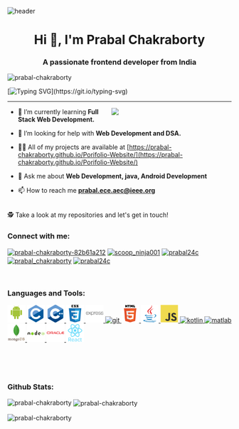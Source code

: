 ![header](https://user-images.githubusercontent.com/58959408/232639433-cb0aea21-66f0-4508-a771-85e2089c5a87.gif)
<h1 align="center">Hi 👋, I'm Prabal Chakraborty</h1>
<h3 align="center">A passionate frontend developer from India</h3>

<p align="left"> <img src="https://komarev.com/ghpvc/?username=prabal-chakraborty&label=Profile%20views&color=0e75b6&style=flat" alt="prabal-chakraborty" /> </p>
<p align="center">

[![Typing SVG](https://readme-typing-svg.demolab.com?font=Fira+Code&pause=700&width=1100&center=true&lines=Welcome+To+My+Github+Profile;FullStack+Web+Developer;B.Tech+in+Electronics+And+Communication+Engineering;At+Asansol+Engineering+College;Let's+Connect+To+Build+Future.)](https://git.io/typing-svg)

 </p>

<hr/>

<img align="right" width="270" src="https://octodex.github.com/images/daftpunktocat-thomas.gif">



- 🌱 I’m currently learning **Full Stack Web Development.**

- 🤝 I’m looking for help with **Web Development and DSA.**

- 👨‍💻 All of my projects are available at [https://prabal-chakraborty.github.io/Porifolio-Website/](https://prabal-chakraborty.github.io/Porifolio-Website/)

- 💬 Ask me about **Web Development, java, Android Development**

- 📫 How to reach me **prabal.ece.aec@ieee.org** 


<br>🕵 Take a look at my repositories and let's get in touch!<br>

<h3 align="left">Connect with me:</h3>
<p align="left">
<a href="https://linkedin.com/in/prabal-chakraborty-82b61a212" target="blank"><img align="center" src="https://raw.githubusercontent.com/rahuldkjain/github-profile-readme-generator/master/src/images/icons/Social/linked-in-alt.svg" alt="prabal-chakraborty-82b61a212" height="30" width="40" /></a>
<a href="https://instagram.com/scoop_ninja001" target="blank"><img align="center" src="https://raw.githubusercontent.com/rahuldkjain/github-profile-readme-generator/master/src/images/icons/Social/instagram.svg" alt="scoop_ninja001" height="30" width="40" /></a>
<a href="https://www.hackerrank.com/prabal24c" target="blank"><img align="center" src="https://raw.githubusercontent.com/rahuldkjain/github-profile-readme-generator/master/src/images/icons/Social/hackerrank.svg" alt="prabal24c" height="30" width="40" /></a>
<a href="https://www.leetcode.com/prabal_chakraborty" target="blank"><img align="center" src="https://raw.githubusercontent.com/rahuldkjain/github-profile-readme-generator/master/src/images/icons/Social/leet-code.svg" alt="prabal_chakraborty" height="30" width="40" /></a>
<a href="https://auth.geeksforgeeks.org/user/prabal24c" target="blank"><img align="center" src="https://raw.githubusercontent.com/rahuldkjain/github-profile-readme-generator/master/src/images/icons/Social/geeks-for-geeks.svg" alt="prabal24c" height="30" width="40" /></a>
</p>
<br>
<h3 align="left">Languages and Tools:</h3>
<p align="left"> <a href="https://developer.android.com" target="_blank" rel="noreferrer"> <img src="https://raw.githubusercontent.com/devicons/devicon/master/icons/android/android-original-wordmark.svg" alt="android" width="40" height="40"/> </a> <a href="https://www.cprogramming.com/" target="_blank" rel="noreferrer"> <img src="https://raw.githubusercontent.com/devicons/devicon/master/icons/c/c-original.svg" alt="c" width="40" height="40"/> </a> <a href="https://www.w3schools.com/cpp/" target="_blank" rel="noreferrer"> <img src="https://raw.githubusercontent.com/devicons/devicon/master/icons/cplusplus/cplusplus-original.svg" alt="cplusplus" width="40" height="40"/> </a> <a href="https://www.w3schools.com/css/" target="_blank" rel="noreferrer"> <img src="https://raw.githubusercontent.com/devicons/devicon/master/icons/css3/css3-original-wordmark.svg" alt="css3" width="40" height="40"/> </a> <a href="https://expressjs.com" target="_blank" rel="noreferrer"> <img src="https://raw.githubusercontent.com/devicons/devicon/master/icons/express/express-original-wordmark.svg" alt="express" width="40" height="40"/> </a> <a href="https://git-scm.com/" target="_blank" rel="noreferrer"> <img src="https://www.vectorlogo.zone/logos/git-scm/git-scm-icon.svg" alt="git" width="40" height="40"/> </a> <a href="https://www.w3.org/html/" target="_blank" rel="noreferrer"> <img src="https://raw.githubusercontent.com/devicons/devicon/master/icons/html5/html5-original-wordmark.svg" alt="html5" width="40" height="40"/> </a> <a href="https://www.java.com" target="_blank" rel="noreferrer"> <img src="https://raw.githubusercontent.com/devicons/devicon/master/icons/java/java-original.svg" alt="java" width="40" height="40"/> </a> <a href="https://developer.mozilla.org/en-US/docs/Web/JavaScript" target="_blank" rel="noreferrer"> <img src="https://raw.githubusercontent.com/devicons/devicon/master/icons/javascript/javascript-original.svg" alt="javascript" width="40" height="40"/> </a> <a href="https://kotlinlang.org" target="_blank" rel="noreferrer"> <img src="https://www.vectorlogo.zone/logos/kotlinlang/kotlinlang-icon.svg" alt="kotlin" width="40" height="40"/> </a> <a href="https://www.mathworks.com/" target="_blank" rel="noreferrer"> <img src="https://upload.wikimedia.org/wikipedia/commons/2/21/Matlab_Logo.png" alt="matlab" width="40" height="40"/> </a> <a href="https://www.mongodb.com/" target="_blank" rel="noreferrer"> <img src="https://raw.githubusercontent.com/devicons/devicon/master/icons/mongodb/mongodb-original-wordmark.svg" alt="mongodb" width="40" height="40"/> </a> <a href="https://nodejs.org" target="_blank" rel="noreferrer"> <img src="https://raw.githubusercontent.com/devicons/devicon/master/icons/nodejs/nodejs-original-wordmark.svg" alt="nodejs" width="40" height="40"/> </a> <a href="https://www.oracle.com/" target="_blank" rel="noreferrer"> <img src="https://raw.githubusercontent.com/devicons/devicon/master/icons/oracle/oracle-original.svg" alt="oracle" width="40" height="40"/> </a> <a href="https://reactjs.org/" target="_blank" rel="noreferrer"> <img src="https://raw.githubusercontent.com/devicons/devicon/master/icons/react/react-original-wordmark.svg" alt="react" width="40" height="40"/> </a> </p>


<br><br><br>

### Github Stats:
<p><img align="left" src="https://github-readme-stats.vercel.app/api/top-langs?username=prabal-chakraborty&show_icons=true&locale=en&layout=compact" alt="prabal-chakraborty" /></p>

<p>&nbsp;<img align="center" src="https://github-readme-stats.vercel.app/api?username=prabal-chakraborty&show_icons=true&locale=en" alt="prabal-chakraborty" /></p>

<p><img align="center" src="https://github-readme-streak-stats.herokuapp.com/?user=prabal-chakraborty&" alt="prabal-chakraborty" /></p>






